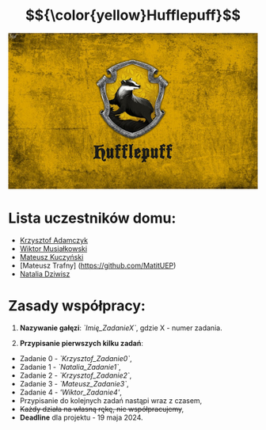 
# $${\color{yellow}Hufflepuff}$$	


![logo](imgs/HP.jpg)

# Lista uczestników domu:
- [Krzysztof Adamczyk](https://github.com/krzychpoznan)
- [Wiktor Musiałkowski](https://github.com/WiktorM22)
- [Mateusz Kuczyński](https://github.com/MateuszKuczynskiAnalytics)
- [Mateusz Trafny] (https://github.com/MatitUEP)
- [Natalia Dziwisz](https://github.com/Nalk4)

# Zasady współpracy:
1. **Nazywanie gałęzi**: _\`Imię_ZadanieX\`_, gdzie X - numer zadania.

2. **Przypisanie pierwszych kilku zadań**:
- Zadanie 0 - _\`Krzysztof_Zadanie0\`_,
- Zadanie 1 - _\`Natalia_Zadanie1\`_,
- Zadanie 2 - _\`Krzysztof_Zadanie2\`_,
- Zadanie 3 - _\`Mateusz_Zadanie3\`_,
- Zadanie 4 - _\'Wiktor_Zadanie4\'_,
- Przypisanie do kolejnych zadań nastąpi wraz z czasem,
- ~~Każdy działa na własną rękę, nie współpracujemy~~,
- **Deadline** dla projektu - 19 maja 2024.


